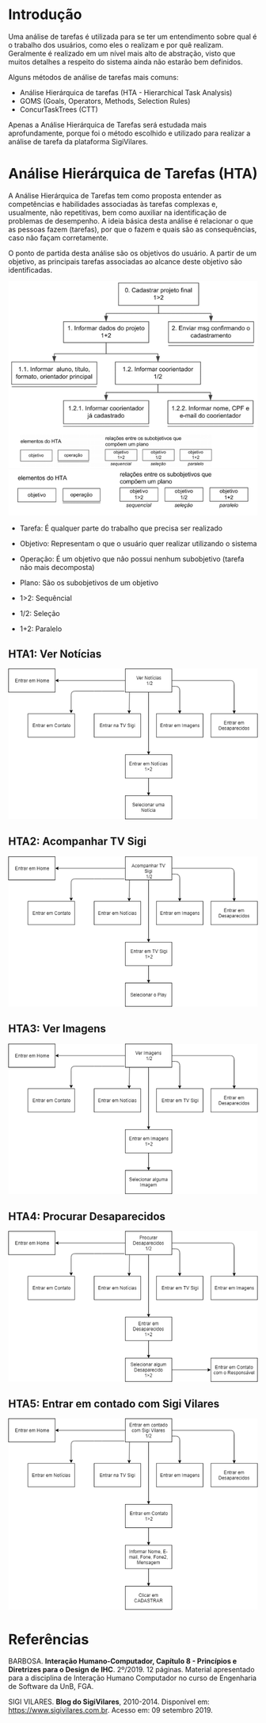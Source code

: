# Introdução

Uma análise de tarefas é utilizada para se ter um entendimento sobre qual é o trabalho dos usuários, como eles o realizam e por quê realizam. Geralmente é realizado em um nível mais alto de abstração, visto que muitos detalhes a respeito do sistema ainda não estarão bem definidos.

Alguns métodos de análise de tarefas mais comuns:

- Análise Hierárquica de tarefas (HTA - Hierarchical Task Analysis)
- GOMS (Goals, Operators, Methods, Selection Rules)
- ConcurTaskTrees (CTT)

Apenas a Análise Hierárquica de Tarefas será estudada mais aprofundamente, porque foi o método escolhido e utilizado para realizar a análise de tarefa da plataforma SigiVilares.

# Análise Hierárquica de Tarefas (HTA)

A Análise Hierárquica de Tarefas tem como proposta entender as competências e habilidades associadas às tarefas complexas e, usualmente, não repetitivas, bem como auxiliar na identificação de problemas de desempenho. A ideia básica desta análise é relacionar o que as pessoas fazem (tarefas), por que o fazem e quais são as consequências, caso não façam corretamente.

O ponto de partida desta análise são os objetivos do usuário. A partir de um objetivo, as principais tarefas associadas ao alcance deste objetivo são identificadas.

![HTAex1](images/exemplo_HTA.PNG)
![HTAex2](images/exemplo1.PNG)

- Tarefa: É qualquer parte do trabalho que precisa ser realizado

- Objetivo: Representam o que o usuário quer realizar utilizando o sistema

- Operação: É um objetivo que não possui nenhum subobjetivo (tarefa não mais decomposta)

- Plano: São os subobjetivos de um objetivo

- 1>2: Sequêncial

- 1/2: Seleção

- 1+2: Paralelo

## HTA1: Ver Notícias

![HTA1](images/HTA1_Ver_Noticias.png)

## HTA2: Acompanhar TV Sigi

![HTA2](images/HTA2_Acompanhar_TV_Sigi.png)

## HTA3: Ver Imagens

![HTA3](images/HTA3_Ver_Imagens.png)

## HTA4: Procurar Desaparecidos

![HTA4](images/HTA4_Procurar_Desaparecido.png)

## HTA5: Entrar em contado com Sigi Vilares

![HTA5](images/HTA5_Entrar_em_Contato.png)

# Referências

BARBOSA. **Interação Humano-Computador, Capítulo 8 - Princípios e Diretrizes para o Design de IHC**. 2º/2019. 12 páginas. Material apresentado para a disciplina de Interação Humano Computador no curso de Engenharia de Software da UnB, FGA.

SIGI VILARES. **Blog do SigiVilares**, 2010-2014. Disponível em: <https://www.sigivilares.com.br>. Acesso em: 09 setembro 2019.
